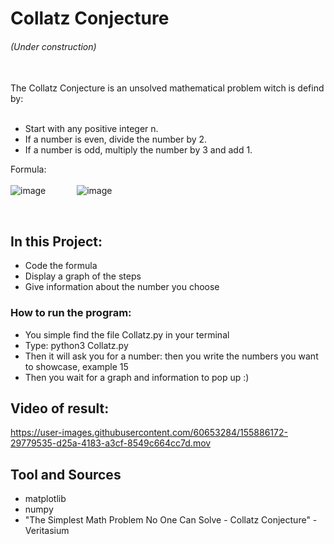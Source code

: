 # Collatz Conjecture
###### (Under construction)
<br /> 
The Collatz Conjecture is an unsolved mathematical problem witch is defind by:
<br />   
<br />   

- Start with any positive integer n.
- If a number is even, divide the number by 2.
- If a number is odd, multiply the number by 3 and add 1.

Formula:
<br />   
![image](https://user-images.githubusercontent.com/60653284/139057712-9811bb23-3c8f-448c-a605-d067e5e9d1d3.png) &emsp;&emsp;&emsp; ![image](https://user-images.githubusercontent.com/60653284/139228051-55241ed7-5fd2-4c22-a90a-f313cc6c0a18.png)

<br />   

## In this Project:
- Code the formula
- Display a graph of the steps
- Give information about the number you choose


### How to run the program:
- You simple find the file Collatz.py in your terminal
- Type: python3 Collatz.py
- Then it will ask you for a number: then you write the numbers you want to showcase, example 15
- Then you wait for a graph and information to pop up :)


## Video of result:
https://user-images.githubusercontent.com/60653284/155886172-29779535-d25a-4183-a3cf-8549c664cc7d.mov


## Tool and Sources
- matplotlib
- numpy
- "The Simplest Math Problem No One Can Solve - Collatz Conjecture" - Veritasium

